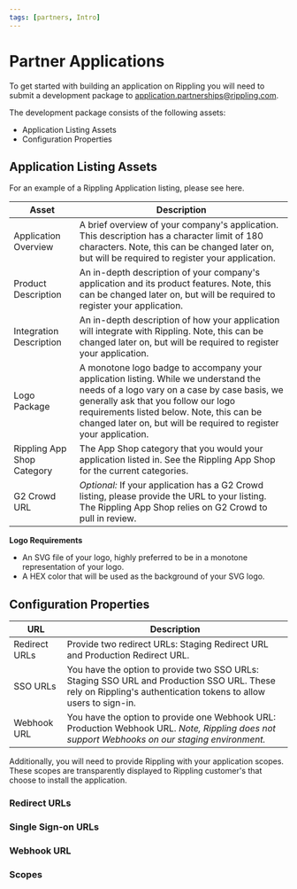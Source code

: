 ```yaml
---
tags: [partners, Intro]
---
```


# Partner Applications

To get started with building an application on Rippling you will need to submit a development package to [application.partnerships@rippling.com](mailto:application.partnerships@rippling.com).

The development package consists of the following assets:

- Application Listing Assets
- Configuration Properties

## Application Listing Assets

For an example of a Rippling Application listing, please see here.

| Asset                      | Description                                                                                                                                                                                                                                                                                    |
| -------------------------- | ---------------------------------------------------------------------------------------------------------------------------------------------------------------------------------------------------------------------------------------------------------------------------------------------- |
| Application Overview       | A brief overview of your company's application. This description has a character limit of 180 characters. Note, this can be changed later on, but will be required to register your application.                                                                                               |
| Product Description        | An in-depth description of your company's application and its product features. Note, this can be changed later on, but will be required to register your application.                                                                                                                         |
| Integration Description    | An in-depth description of how your application will integrate with Rippling. Note, this can be changed later on, but will be required to register your application.                                                                                                                           |
| Logo Package               | A monotone logo badge to accompany your application listing. While we understand the needs of a logo vary on a case by case basis, we generally ask that you follow our logo requirements listed below. Note, this can be changed later on, but will be required to register your application. |
| Rippling App Shop Category | The App Shop category that you would your application listed in. See the Rippling App Shop for the current categories.                                                                                                                                                                         |
| G2 Crowd URL               | _Optional:_ If your application has a G2 Crowd listing, please provide the URL to your listing. The Rippling App Shop relies on G2 Crowd to pull in review.                                                                                                                                    |

**Logo Requirements**

- An SVG file of your logo, highly preferred to be in a monotone representation of your logo. 
- A HEX color that will be used as the background of your SVG logo.

## Configuration Properties

| URL           | Description                                                                                                                                                    |
| ------------- | -------------------------------------------------------------------------------------------------------------------------------------------------------------- |
| Redirect URLs | Provide two redirect URLs: Staging Redirect URL and Production Redirect URL.                                                            |
| SSO URLs      | You have the option to provide two SSO URLs: Staging SSO URL and Production SSO URL. These rely on Rippling's authentication tokens to allow users to sign-in. |
| Webhook URL   | You have the option to provide one Webhook URL: Production Webhook URL. _Note, Rippling does not support Webhooks on our staging environment._                 |

Additionally, you will need to provide Rippling with your application scopes. These scopes are transparently displayed to Rippling customer's that choose to install the application.

### Redirect URLs

### Single Sign-on URLs

### Webhook URL

### Scopes
